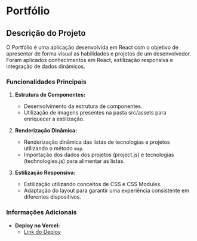 # Portfólio

## Descrição do Projeto

O Portfólio é uma aplicação desenvolvida em React com o objetivo de apresentar de forma visual as habilidades e projetos de um desenvolvedor. Foram aplicados conhecimentos em React, estilização responsiva e integração de dados dinâmicos.

### Funcionalidades Principais

1. **Estrutura de Componentes:**
   - Desenvolvimento da estrutura de componentes.
   - Utilização de imagens presentes na pasta src/assets para enriquecer a estilização.

2. **Renderização Dinâmica:**
   - Renderização dinâmica das listas de tecnologias e projetos utilizando o método `map`.
   - Importação dos dados dos projetos (project.js) e tecnologias (technologies.js) para alimentar as listas.

3. **Estilização Responsiva:**
   - Estilização utilizando conceitos de CSS e CSS Modules.
   - Adaptação do layout para garantir uma experiência consistente em diferentes dispositivos.

### Informações Adicionais

- **Deploy no Vercel:**
  - [Link do Deploy](https://kenzie-hub-yann-gsb.vercel.app/](https://entrega-portfolio-template-yann-gsb.vercel.app/)https://entrega-portfolio-template-yann-gsb.vercel.app/)
